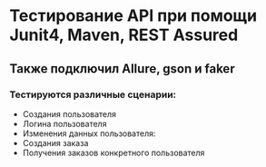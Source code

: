 # Тестирование API при помощи Junit4, Maven, **REST Assured**
## Также подключил **Allure, gson и faker**
### Тестируются различные сценарии:
- Создания пользователя
- Логина пользователя
- Изменения данных пользователя:
- Создания заказа
- Получения заказов конкретного пользователя
